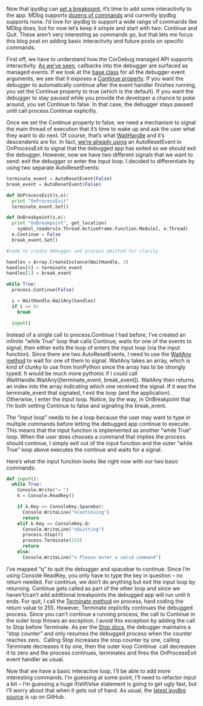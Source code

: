 Now that ipydbg can [set a
breakpoint](http://devhawk.net/2009/03/02/writing-an-ironpython-debugger-setting-a-breakpoint/),
it’s time to add some interactivity to the app. MDbg supports [dozens of
commands](http://msdn.microsoft.com/en-us/library/ms229861.aspx) and
currently ipydbg supports none. I’d love for ipydbg to support a wide
range of commands like MDbg does, but for now let’s keep it simple and
start with two: Continue and Quit. These aren’t very interesting as
commands go, but that lets me focus this blog post on adding basic
interactivity and future posts on specific commands.

First off, we have to understand how the CorDebug managed API supports
interactivity. [As we’ve
seen](http://devhawk.net/2009/02/27/writing-an-ironpython-debugger-hello-debugger/),
callbacks into the debugger are surfaced as managed events. If we look
at the [base
class](http://github.com/devhawk/ipydbg/blob/5858695ff85ed4740ad06466d4f54394e7f00f9b/CorDebug/CorDebug/Debugger.cs#L524)
for all the debugger event arguments, we see that it exposes a [Continue
property](http://github.com/devhawk/ipydbg/blob/5858695ff85ed4740ad06466d4f54394e7f00f9b/CorDebug/CorDebug/Debugger.cs#L561).
If you want the debugger to automatically continue after the event
handler finishes running, you set the Continue property to true (which
is the default). If you want the debugger to stay paused while you
provide the developer a chance to poke around, you set Continue to
false. In that case, the debugger stays paused until call
process.Continue explicitly.

Once we set the Continue property to false, we need a mechanism to
signal the main thread of execution that it’s time to wake up and ask
the user what they want to do next. Of course, that’s what
[WaitHandle](http://msdn.microsoft.com/en-us/library/system.threading.waithandle.aspx)
and it’s descendents are for. In fact, [we’re already
using](http://devhawk.net/2009/02/27/writing-an-ironpython-debugger-hello-debugger/)
an AutoResetEvent in OnProcessExit to signal that the debugged app has
exited so we should exit the debugger. However, now we have two
different signals that we want to send: exit the debugger or enter the
input loop. I decided to differentiate by using two separate
AutoResetEvents:

``` python
terminate_event = AutoResetEvent(False)  
break_event = AutoResetEvent(False)  

def OnProcessExit(s,e):  
  print "OnProcessExit"  
  terminate_event.Set()  

def OnBreakpoint(s,e):  
  print "OnBreakpoint", get_location(  
    symbol_readers[e.Thread.ActiveFrame.Function.Module], e.Thread)  
  e.Continue = False  
  break_event.Set()  

#code to create debugger and process omitted for clarity

handles = Array.CreateInstance(WaitHandle, 2)  
handles[0] = terminate_event  
handles[1] = break_event  

while True:  
  process.Continue(False)  

  i = WaitHandle.WaitAny(handles)  
  if i == 0:  
    break  

  input()
```

Instead of a single call to process.Continue I had before, I’ve created
an infinite “while True” loop that calls Continue, waits for one of the
events to signal, then either exits the loop of enters the input loop
(via the input function). Since there are two AutoResetEvents, I need to
use the [WaitAny
method](http://msdn.microsoft.com/en-us/library/tdykks7z.aspx) to wait
for one of them to signal. WaitAny takes an array, which is kind of
clunky to use from IronPython since the array has to be strongly typed.
It would be much more pythonic if I could call
WaitHandle.WaitAny([terminate\_event, break\_event]). WaitAny then
returns an index into the array indicating which one received the
signal. If it was the terminate\_event that signaled, I exit the loop
(and the application). Otherwise, I enter the input loop. Notice, by the
way, in OnBreakpoint that I’m both setting Continue to false and
signaling the break\_event.

The “input loop” needs to be a loop because the user may want to type in
multiple commands before letting the debugged app continue to execute.
This means that the input function is implemented as another “while
True” loop. When the user does chooses a command that implies the
process should continue, I simply exit out of the input function and the
outer “while True” loop above executes the continue and waits for a
signal.

Here’s what the input function looks like right now with our two basic
commands:

``` python
def input():
  while True:
    Console.Write("» ")
    k = Console.ReadKey()

    if k.Key == ConsoleKey.Spacebar:
      Console.WriteLine("nContinuing")
      return  
    elif k.Key == ConsoleKey.Q:
      Console.WriteLine("nQuitting")
      process.Stop(0)
      process.Terminate(255)
      return
    else:
      Console.WriteLine("n Please enter a valid command")
```

I’ve mapped “q” to quit the debugger and spacebar to continue. Since I’m
using Console ReadKey, you only have to type the key in question – no
return needed. For continue, we don’t do anything but exit the input
loop by returning. Continue gets called as part of the other loop and
since we haven’t/can’t add additional breakpoints the debugged app will
run until it ends. For quit, I call the [Terminate
method](http://msdn.microsoft.com/en-us/library/ms230796.aspx) on
process, hard coding the return value to 255. However, Terminate
implicitly continues the debugged process. Since you can’t continue a
running process, the call to Continue in the outer loop throws an
exception. I avoid this exception by adding the call to Stop before
Terminate. As per the [Stop
docs](http://msdn.microsoft.com/en-us/library/ms232533.aspx), the
debugger maintains a “stop counter” and only resumes the debugged
process when the counter reaches zero.  Calling Stop increases the stop
counter by one, calling Terminate decreases it by one, then the outer
loop Continue  call decreases it to zero and the process continues,
terminates and fires the OnProcessExit event handler as usual.

Now that we have a basic interactive loop, I’ll be able to add more
interesting commands. I’m guessing at some point, I’ll need to refactor
input a bit – I’m guessing a huge if/elif/else statement is going to get
ugly fast, but I’ll worry about that when it gets out of hand. As usual,
the [latest ipydbg
source](http://github.com/devhawk/ipydbg/tree/112c3acdcf726c3ad89ce2def8258ecc2fb55513)
is up on GitHub.
